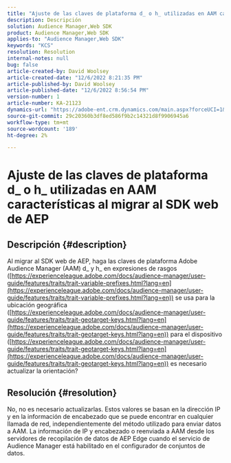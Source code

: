 ```yaml
---
title: "Ajuste de las claves de plataforma d_ o h_ utilizadas en AAM características al migrar al SDK web de AEP"
description: Descripción
solution: Audience Manager,Web SDK
product: Audience Manager,Web SDK
applies-to: "Audience Manager,Web SDK"
keywords: "KCS"
resolution: Resolution
internal-notes: null
bug: false
article-created-by: David Woolsey
article-created-date: "12/6/2022 8:21:35 PM"
article-published-by: David Woolsey
article-published-date: "12/6/2022 8:56:54 PM"
version-number: 1
article-number: KA-21123
dynamics-url: "https://adobe-ent.crm.dynamics.com/main.aspx?forceUCI=1&pagetype=entityrecord&etn=knowledgearticle&id=00687491-a375-ed11-81aa-6045bd006079"
source-git-commit: 29c20360b3df8ed586f9b2c14321d8f9906945a6
workflow-type: tm+mt
source-wordcount: '189'
ht-degree: 2%

---
```


# Ajuste de las claves de plataforma d_ o h_ utilizadas en AAM características al migrar al SDK web de AEP

## Descripción {#description}

Al migrar al SDK web de AEP, haga las claves de plataforma Adobe Audience Manager (AAM) d_ y h_ en expresiones de rasgos ([https://experienceleague.adobe.com/docs/audience-manager/user-guide/features/traits/trait-variable-prefixes.html?lang=en](https://experienceleague.adobe.com/docs/audience-manager/user-guide/features/traits/trait-variable-prefixes.html?lang=en)) se usa para la ubicación geográfica ([https://experienceleague.adobe.com/docs/audience-manager/user-guide/features/traits/trait-geotarget-keys.html?lang=en](https://experienceleague.adobe.com/docs/audience-manager/user-guide/features/traits/trait-geotarget-keys.html?lang=en)) para el dispositivo ([https://experienceleague.adobe.com/docs/audience-manager/user-guide/features/traits/trait-geotarget-keys.html?lang=en](https://experienceleague.adobe.com/docs/audience-manager/user-guide/features/traits/trait-geotarget-keys.html?lang=en)) es necesario actualizar la orientación?

## Resolución {#resolution}


No, no es necesario actualizarlas. Estos valores se basan en la dirección IP y en la información de encabezado que se puede encontrar en cualquier llamada de red, independientemente del método utilizado para enviar datos a AAM. La información de IP y encabezado o reenviada a AAM desde los servidores de recopilación de datos de AEP Edge cuando el servicio de Audience Manager está habilitado en el configurador de conjuntos de datos.
